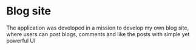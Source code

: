 # Blog site

The application was developed in a mission to develop my own blog site, where users can post blogs, comments and like the posts with simple yet powerful UI